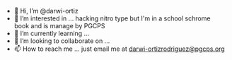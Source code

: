 - 👋 Hi, I’m @darwi-ortiz
- 👀 I’m interested in ... hacking nitro type but I'm in a school schrome book and is manage by PGCPS
- 🌱 I’m currently learning ...
- 💞️ I’m looking to collaborate on ...
- 📫 How to reach me ... just email me at darwi-ortizrodriguez@pgcps.org

<!---
darwi-ortiz/darwi-ortiz is a ✨ special ✨ repository because its `README.md` (this file) appears on your GitHub profile.
You can click the Preview link to take a look at your changes.
--->
